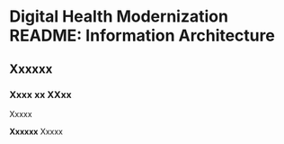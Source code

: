 # Digital Health Modernization README: Information Architecture 

## Xxxxxx 
### Xxxx xx XXxx
Xxxxx 

**Xxxxxx**
Xxxxx 


